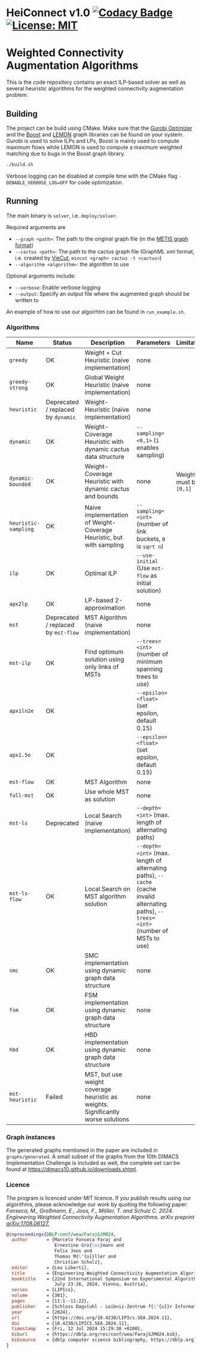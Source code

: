 HeiConnect v1.0  [![Codacy Badge](https://app.codacy.com/project/badge/Grade/9d0d08ba6b2d42699ab74fe5f9697bb9)](https://www.codacy.com/gh/KaHIP/KaHIP/dashboard?utm_source=github.com&amp;utm_medium=referral&amp;utm_content=KaHIP/KaHIP&amp;utm_campaign=Badge_Grade)
[![License: MIT](https://img.shields.io/badge/License-MIT-yellow.svg)](https://opensource.org/licenses/MIT)
=====

# Weighted Connectivity Augmentation Algorithms
This is the code repository contains an exact ILP-based solver as well as several heuristic algorithms for the weighted connectivity augmentation problem.

## Building
The project can be build using CMake. Make sure that the [Gurobi Optimizer](https://www.gurobi.com/solutions/gurobi-optimizer) and the [Boost](https://boost.org) and [LEMON](https://lemon.cs.elte.hu/trac/lemon) graph libraries can be found on your system. Gurobi is used to solve ILPs and LPs, Boost is mainly used to compute maximum flows while LEMON is used to compute a maximum weighted matching due to bugs in the Boost graph library.
```sh
./build.sh
```

Verbose logging can be disabled at compile time with the CMake flag `-DENABLE_VERBOSE_LOG=OFF` for code optimization.

## Running
The main binary is `solver`, i.e. `deploy/solver`.

Required arguments are
- `--graph <path>`: The path to the original graph file (in the [METIS graph format](http://people.sc.fsu.edu/~jburkardt/data/metis_graph/metis_graph.html))
- `--cactus <path>`: The path to the cactus graph file (GraphML xml format, i.e. created by [VieCut](https://github.com/VieCut/VieCut), `mincut <graph> cactus -t <cactus>`)
- `--algorithm <algorithm>`: the algorithm to use

Optional arguments include:
- `--verbose`: Enable verbose logging
- `--output`: Specify an output file where the augmented graph should be written to

An example of how to use our algoirhtm can be found in `run_example.sh`.

### Algorithms
|Name|Status|Description|Parameters|Limitations|
|----|------|-----------|----------|-----------|
|`greedy`|OK|Weight + Cut Heuristic (naive implementation)|none||
|`greedy-strong`|OK|Global Weight Heuristic (naive implementation)|none||
|`heuristic`|Deprecated / replaced by `dynamic`|Weight-Heuristic (naive implementation)|none||
|`dynamic`|OK|Weight-Coverage Heuristic with dynamic cactus data structure|`--sampling=<0,1>` (`1` enables sampling)||
|`dynamic-bounded`|OK|Weight-Coverage Heuristic with dynamic cactus and bounds|none|Weights must be in `[0,1]`|
|`heuristic-sampling`|OK|Naive implementation of Weight-Coverage Heuristic, but with sampling|`--sampling=<int>` (number of link buckets, `0` is `sqrt n`)||
|`ilp`|OK|Optimal ILP|`--use-initial` (Use `mst-flow` as initial solution)||
|`apx2lp`|OK|LP-based 2-approximation|none||
|`mst`|Deprecated / replaced by `mst-flow`|MST Algorithm (naive implementation)|none||
|`mst-ilp`|OK|Find optimum solution using only links of MSTs|`--trees=<int>` (number of minimum spanning trees to use)||
|`apx1ln2e`|OK||`--epsilon=<float>` (set epsilon, default 0.15)||
|`apx1.5e`|OK||`--epsilon=<float>` (set epsilon, default 0.15)||
|`mst-flow`|OK|MST Algorithm|none||
|`full-mst`|OK|Use whole MST as solution|none||
|`mst-ls`|Deprecated|Local Search (naive implementation)|`--depth=<int>` (max. length of alternating paths)||
|`mst-ls-flow`|OK|Local Search on MST algorithm solution|`--depth=<int>` (max. length of alternating paths), `--cache` (cache invalid alternating paths), `--trees=<int>` (number of MSTs to use)||
|`smc`|OK|SMC implementation using dynamic graph data structure|none||
|`fsm`|OK|FSM implementation using dynamic graph data structure|none||
|`hbd`|OK|HBD implementation using dynamic graph data structure|none||
|`mst-heuristic`|Failed|MST, but use weight coverage heuristic as weights. Significantly worse solutions|none||

### Graph instances
The generated graphs mentioned in the paper are included in `graphs/generated`. A small subset of the graphs from the 10th DIMACS Implementation Challenge is included as well, the complete set can be found at https://dimacs10.github.io/downloads.shtml.


### Licence
The program is licenced under MIT licence.
If you publish results using our algorithms, please acknowledge our work by quoting the following paper:
 *Fonseca, M., Großmann, E., Joos, F., Möller, T. and Schulz C. 2024. Engineering Weighted Connectivity Augmentation Algorithms. arXiv preprint [arXiv:1708.06127.](https://arxiv.org/abs/2402.07753)*


```bibtex
@inproceedings{DBLP:conf/wea/FarajGJM024,
  author       = {Marcelo Fonseca Faraj and
                  Ernestine Gro{\ss}mann and
                  Felix Joos and
                  Thomas M{\"{o}}ller and
                  Christian Schulz},
  editor       = {Leo Liberti},
  title        = {Engineering Weighted Connectivity Augmentation Algorithms},
  booktitle    = {22nd International Symposium on Experimental Algorithms, {SEA} 2024,
                  July 23-26, 2024, Vienna, Austria},
  series       = {LIPIcs},
  volume       = {301},
  pages        = {11:1--11:22},
  publisher    = {Schloss Dagstuhl - Leibniz-Zentrum f{\"{u}}r Informatik},
  year         = {2024},
  url          = {https://doi.org/10.4230/LIPIcs.SEA.2024.11},
  doi          = {10.4230/LIPICS.SEA.2024.11},
  timestamp    = {Fri, 12 Jul 2024 15:29:30 +0200},
  biburl       = {https://dblp.org/rec/conf/wea/FarajGJM024.bib},
  bibsource    = {dblp computer science bibliography, https://dblp.org}
}
```
